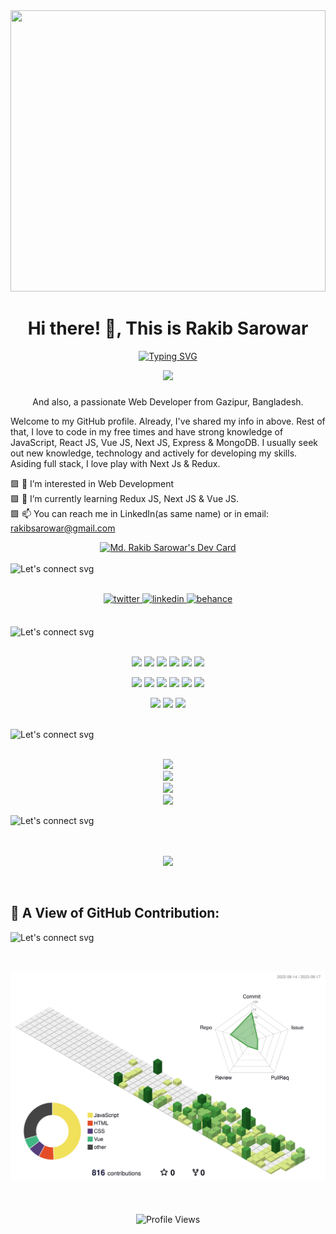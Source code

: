 <a href="https://www.facebook.com/rakibsarowar01/">
<img height="450"  width="100%"  src="https://images.unsplash.com/photo-1624377632657-3902bfd35958?ixlib=rb-4.0.3&ixid=M3wxMjA3fDB8MHxwaG90by1wYWdlfHx8fGVufDB8fHx8fA%3D%3D&auto=format&fit=crop&w=870&q=80" />
</a>

<div align=center>
<h1> Hi there! 👋, This is Rakib Sarowar </h1>
 
[![Typing SVG](https://readme-typing-svg.demolab.com?font=SF+Pro&size=14&duration=3000&pause=4000&color=7F3ACE&center=true&random=false&width=435&lines=I+am+an+aspiring+MERN+%26+MEVN+Stack+Developer)](https://git.io/typing-svg)

</div>

<div align="center">
  <img height="130" src="https://camo.githubusercontent.com/62da68eb62b1e5f175f7d1f0191dd89a653d7908feb22d37d4a0ab07365d6791/68747470733a2f2f6d656469612e67697068792e636f6d2f6d656469612f4d3967624264396e6244724f5475314d71782f67697068792e676966" />
</div>

###
<p align="center">
And also, a passionate Web Developer from Gazipur, Bangladesh.
</p>

Welcome to my GitHub profile. Already, I've shared my info in above. Rest of that, I love to code in my free times and have strong knowledge of JavaScript, React JS, Vue JS, Next JS, Express & MongoDB. I usually seek out new knowledge, technology and actively for developing my skills. Asiding full stack, I love play with Next Js & Redux. 

🟪 👀 I’m interested in Web Development <br>
🟪 🌱 I’m currently learning Redux JS, Next JS & Vue JS.<br>
🟪 📫 You can reach me in LinkedIn(as same name) or in email: rakibsarowar@gmail.com

<div align=center>
<a href="https://app.daily.dev/rakibsarowar"><img src="https://api.daily.dev/devcards/a71be58fa5a64d3ca6b9d9509621f94a.png?r=zsp" width="300" alt="Md. Rakib Sarowar's Dev Card"/></a>
</div>
<br>

<!-- Heading text start -->
<div align="left">
    <img loading="lazy" src="https://readme-typing-svg.demolab.com?font=Josefin+Sans&weight=700&size=25&pause=&color=7F3ACE&repeat=false&random=false&width=435&lines=LET'S+CONNECT%3A" alt="Let's connect svg" />
</div>
<!-- Heading text end -->

<br />
<p align="center">
<a href="https://twitter.com/rakibsarowar" target="_blank rel="noopener noreferrer"">
<img src=https://img.shields.io/badge/twitter-%2300acee.svg?&style=for-the-badge&logo=twitter&logoColor=white alt=twitter style="margin-bottom: 5px;" />
</a>
<a href="https://linkedin.com/in/rakibsarowar" target="_blank">
<img src=https://img.shields.io/badge/linkedin-%231E77B5.svg?&style=for-the-badge&logo=linkedin&logoColor=white alt=linkedin style="margin-bottom: 5px;" />
</a>
<a href="https://www.behance.net/rakibsarowar" target="_blank">
<img src=https://img.shields.io/badge/behance-%23191919.svg?&style=for-the-badge&logo=behance&logoColor=white alt=behance style="margin-bottom: 5px;" />
</a> 
</p>
<br>

<!-- Heading text start -->
<div align="left">
    <img loading="lazy" src="https://readme-typing-svg.demolab.com?font=Josefin+Sans&weight=700&size=25&pause=&color=7F3ACE&repeat=false&random=false&width=435&lines=MY+TECH+STACK%3A" alt="Let's connect svg" />
</div>
<!-- Heading text end -->

<br />
<p align="center">
<img src="https://img.shields.io/badge/html5-%23E34F26.svg?style=for-the-badge&logo=html5&logoColor=white"/>
<img src="https://img.shields.io/badge/css3-%231572B6.svg?style=for-the-badge&logo=css3&logoColor=white"/>
<img src="https://img.shields.io/badge/SASS-hotpink.svg?style=for-the-badge&logo=SASS&logoColor=white"/>
<img src="https://img.shields.io/badge/bootstrap-%23563D7C.svg?style=for-the-badge&logo=bootstrap&logoColor=white"/>
<img src="https://img.shields.io/badge/tailwindcss-%2338B2AC.svg?style=for-the-badge&logo=tailwind-css&logoColor=white"/>
<img src="https://img.shields.io/badge/javascript-%23323330.svg?style=for-the-badge&logo=javascript&logoColor=%23F7DF1E"/>
</p>
<p align="center">
<img src="https://img.shields.io/badge/react-%2320232a.svg?style=for-the-badge&logo=react&logoColor=%2361DAFB"/>
<img src="https://img.shields.io/badge/redux-%23593d88.svg?style=for-the-badge&logo=redux&logoColor=white"/>
<img src="https://img.shields.io/badge/vuejs-%2335495e.svg?style=for-the-badge&logo=vuedotjs&logoColor=%234FC08D"/>
<img src="https://img.shields.io/badge/firebase-%23039BE5.svg?style=for-the-badge&logo=firebase"/>
<img src="https://img.shields.io/badge/express.js-%23404d59.svg?style=for-the-badge&logo=express&logoColor=%2361DAFB"/>
<img src="https://img.shields.io/badge/MongoDB-%234ea94b.svg?style=for-the-badge&logo=mongodb&logoColor=white"/>
</p>
<p align="center">
<img src="https://img.shields.io/badge/adobephotoshop-%2331A8FF.svg?style=for-the-badge&logo=adobephotoshop&logoColor=white"/>
<img src="https://img.shields.io/badge/adobeillustrator-%23FF9A00.svg?style=for-the-badge&logo=adobeillustrator&logoColor=white"/>
<img src="https://img.shields.io/badge/figma-%23F24E1E.svg?style=for-the-badge&logo=figma&logoColor=white"/>
</p>
<br/>

<!-- Heading text start -->
<div align="left">
    <img loading="lazy" src="https://readme-typing-svg.demolab.com?font=Josefin+Sans&weight=700&size=25&pause=&color=7F3ACE&repeat=false&random=false&width=435&lines=MY+GITHUB+STATS%3A" alt="Let's connect svg" />
</div>
<!-- Heading text end -->

<br />
<p align="center">
<img src="https://github-readme-stats.vercel.app/api?username=rakibsarowar&theme=midnight-purple&show_icons=true&hide_border=true&count_private=true"/> </br>
<img src="https://github-readme-streak-stats.herokuapp.com/?user=rakibsarowar&theme=midnight-purple&hide_border=true"/> </br>
<img src="https://github-readme-stats.vercel.app/api/top-langs/?username=rakibsarowar&theme=midnight-purple&show_icons=true&hide_border=true&layout=compact"/> <br>
<img src="https://github-readme-activity-graph.vercel.app/graph?username=rakibsarowar&bg_color=000000&color=6014be&line=6014bd&point=ffffff&area=true&hide_border=true"/> <br>
</p>

<!-- TROPHIE Heading text start -->
<div align="left">
    <img loading="lazy" src="https://readme-typing-svg.demolab.com?font=Josefin+Sans&weight=700&size=25&pause=&color=7F3ACE&repeat=false&random=false&width=435&lines=MY+GITHUB+TROPHY %3A" alt="Let's connect svg" />
</div>
<!-- Heading text end -->

<br />
<br />
<p align="center">
  <img src="https://github-profile-trophy.vercel.app/?username=rakibsarowar&row=2&column=3&theme=onestar&margin-w=15&margin-h=15" />
</p>

<br/>

## 🔮 A View of GitHub Contribution:
<!-- Heading text start -->
<div align="left">
    <img loading="lazy" src="https://readme-typing-svg.demolab.com?font=Josefin+Sans&weight=700&size=25&pause=&color=7F3ACE&repeat=false&random=false&width=435&lines=A+VIEW+OF+GITHUB+CONTRIBUTION%3A" alt="Let's connect svg" />
</div>
<!-- Heading text end -->
<br />

![](./profile-3d-contrib/profile-green-animate.svg)
---
<br />

<p align="center">
  <img src="https://komarev.com/ghpvc/?username=rakibsarowar&style=for-the-badge&color=blueviolet&base=2240" alt="Profile Views" />
</p>

<br />

